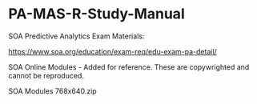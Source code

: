 # PA-MAS-R-Study-Manual

SOA Predictive Analytics Exam Materials:

  https://www.soa.org/education/exam-req/edu-exam-pa-detail/

SOA Online Modules - Added for reference.  These are copywrighted and cannot be reproduced.

  SOA Modules 768x640.zip
